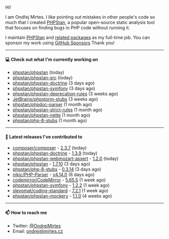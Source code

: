 Hi!

I am Ondřej Mirtes. I like pointing out mistakes in other people's code so much that I created [PHPStan](https://phpstan.org/), a popular open-source static analysis tool that focuses on finding bugs in PHP code without running it.

I maintain [PHPStan](https://github.com/phpstan/phpstan) and [related packages](https://github.com/phpstan/) as my full-time job. You can sponsor my work using [GitHub Sponsors](https://github.com/sponsors/ondrejmirtes) Thank you!

---

#### 💻 Check out what I'm currently working on

- [phpstan/phpstan](https://github.com/phpstan/phpstan) (today)
- [phpstan/phpstan-src](https://github.com/phpstan/phpstan-src) (today)
- [phpstan/phpstan-doctrine](https://github.com/phpstan/phpstan-doctrine) (3 days ago)
- [phpstan/phpstan-symfony](https://github.com/phpstan/phpstan-symfony) (3 days ago)
- [phpstan/phpstan-deprecation-rules](https://github.com/phpstan/phpstan-deprecation-rules) (3 weeks ago)
- [JetBrains/phpstorm-stubs](https://github.com/JetBrains/phpstorm-stubs) (3 weeks ago)
- [phpstan/phpdoc-parser](https://github.com/phpstan/phpdoc-parser) (1 month ago)
- [phpstan/phpstan-strict-rules](https://github.com/phpstan/phpstan-strict-rules) (1 month ago)
- [phpstan/phpstan-nette](https://github.com/phpstan/phpstan-nette) (1 month ago)
- [phpstan/php-8-stubs](https://github.com/phpstan/php-8-stubs) (1 month ago)

---

#### 🔭 Latest releases I've contributed to

- [composer/composer](https://github.com/composer/composer) - [2.3.7](https://github.com/composer/composer/releases/tag/2.3.7) (today)
- [phpstan/phpstan-doctrine](https://github.com/phpstan/phpstan-doctrine) - [1.3.9](https://github.com/phpstan/phpstan-doctrine/releases/tag/1.3.9) (today)
- [phpstan/phpstan-webmozart-assert](https://github.com/phpstan/phpstan-webmozart-assert) - [1.2.0](https://github.com/phpstan/phpstan-webmozart-assert/releases/tag/1.2.0) (today)
- [phpstan/phpstan](https://github.com/phpstan/phpstan) - [1.7.10](https://github.com/phpstan/phpstan/releases/tag/1.7.10) (3 days ago)
- [phpstan/php-8-stubs](https://github.com/phpstan/php-8-stubs) - [0.3.14](https://github.com/phpstan/php-8-stubs/releases/tag/0.3.14) (3 days ago)
- [nikic/PHP-Parser](https://github.com/nikic/PHP-Parser) - [v4.14.0](https://github.com/nikic/PHP-Parser/releases/tag/v4.14.0) (6 days ago)
- [codemirror/CodeMirror](https://github.com/codemirror/CodeMirror) - [5.65.5](https://github.com/codemirror/CodeMirror/releases/tag/5.65.5) (1 week ago)
- [phpstan/phpstan-symfony](https://github.com/phpstan/phpstan-symfony) - [1.2.2](https://github.com/phpstan/phpstan-symfony/releases/tag/1.2.2) (1 week ago)
- [slevomat/coding-standard](https://github.com/slevomat/coding-standard) - [7.2.1](https://github.com/slevomat/coding-standard/releases/tag/7.2.1) (1 week ago)
- [phpstan/phpstan-mockery](https://github.com/phpstan/phpstan-mockery) - [1.1.0](https://github.com/phpstan/phpstan-mockery/releases/tag/1.1.0) (4 weeks ago)

---

#### 📫 How to reach me

- Twitter: [@OndrejMirtes](https://twitter.com/ondrejmirtes)
- Email: [ondrej@mirtes.cz](mailto:ondrej@mirtes.cz)
